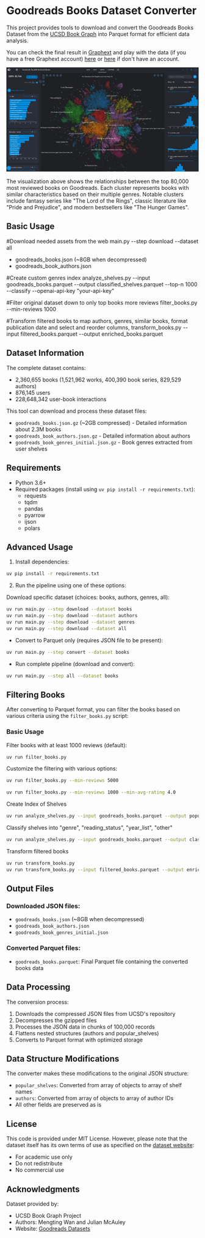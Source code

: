 # Goodreads Books Dataset Converter

This project provides tools to download and convert the Goodreads Books Dataset from the [UCSD Book Graph](https://mengtingwan.github.io/data/goodreads.html#datasets) into Parquet format for efficient data analysis.

You can check the final result in [Graphext](https://graphext.com) and play with the data (if you have a free Graphext account) [here](https://app.graphext.com/projects/UHJvamVjdC0xMDg3MTY=/v/data
) or [here](https://public.graphext.com/ea0a53d84f0facda/index.html) if don't have an account. 

![Goodreads Top 80K Books Visualization](goodreads_on_graphext.jpg)

The visualization above shows the relationships between the top 80,000 most reviewed books on Goodreads. Each cluster represents books with similar characteristics based on their multiple genres. Notable clusters include fantasy series like "The Lord of the Rings", classic literature like "Pride and Prejudice", and modern bestsellers like "The Hunger Games".

## Basic Usage

#Download needed assets from the web
main.py --step download --dataset all
* goodreads_books.json (~8GB when decompressed)
* goodreads_book_authors.json

#Create custom genres index
analyze_shelves.py --input goodreads_books.parquet --output classified_shelves.parquet --top-n 1000 --classify --openai-api-key "your-api-key"

#Filter original dataset down to only top books more reviews
filter_books.py --min-reviews 1000

#Transform filtered books to map authors, genres, similar books, format publication date and select and reorder columns, 
transform_books.py --input filtered_books.parquet --output enriched_books.parquet

## Dataset Information

The complete dataset contains:
- 2,360,655 books (1,521,962 works, 400,390 book series, 829,529 authors)
- 876,145 users
- 228,648,342 user-book interactions

This tool can download and process these dataset files:
- `goodreads_books.json.gz` (~2GB compressed) - Detailed information about 2.3M books
- `goodreads_book_authors.json.gz` - Detailed information about authors
- `goodreads_book_genres_initial.json.gz` - Book genres extracted from user shelves

## Requirements

- Python 3.6+
- Required packages (install using `uv pip install -r requirements.txt`):
  - requests
  - tqdm
  - pandas
  - pyarrow
  - ijson
  - polars


## Advanced Usage

1. Install dependencies:
```bash
uv pip install -r requirements.txt
```

2. Run the pipeline using one of these options:

Download specific dataset (choices: books, authors, genres, all):
  
```bash
uv run main.py --step download --dataset books
uv run main.py --step download --dataset authors
uv run main.py --step download --dataset genres
uv run main.py --step download --dataset all
```

- Convert to Parquet only (requires JSON file to be present):
```bash
uv run main.py --step convert --dataset books
```


- Run complete pipeline (download and convert):
```bash
uv run main.py --step all --dataset books
```

## Filtering Books

After converting to Parquet format, you can filter the books based on various criteria using the `filter_books.py` script:

### Basic Usage

Filter books with at least 1000 reviews (default):
```bash
uv run filter_books.py
```

Customize the filtering with various options:
```bash
uv run filter_books.py --min-reviews 5000
```

```bash
uv run filter_books.py --min-reviews 1000 --min-avg-rating 4.0
```

Create Index of Shelves
```bash
uv run analyze_shelves.py --input goodreads_books.parquet --output popular_shelves.parquet --top-n 1000
```

Classify shelves into "genre", "reading_status", "year_list", "other"
```bash
uv run analyze_shelves.py --input goodreads_books.parquet --output classified_shelves.parquet --top-n 1000 --classify --openai-api-key "your-api-key"
```

Transform filtered books
```bash
uv run transform_books.py
uv run transform_books.py --input filtered_books.parquet --output enriched_books.parquet
```

## Output Files

### Downloaded JSON files:
- `goodreads_books.json` (~8GB when decompressed)
- `goodreads_book_authors.json`
- `goodreads_book_genres_initial.json`

### Converted Parquet files:
- `goodreads_books.parquet`: Final Parquet file containing the converted books data

## Data Processing

The conversion process:
1. Downloads the compressed JSON files from UCSD's repository
2. Decompresses the gzipped files
3. Processes the JSON data in chunks of 100,000 records
4. Flattens nested structures (authors and popular_shelves)
5. Converts to Parquet format with optimized storage

## Data Structure Modifications

The converter makes these modifications to the original JSON structure:
- `popular_shelves`: Converted from array of objects to array of shelf names
- `authors`: Converted from array of objects to array of author IDs
- All other fields are preserved as is

## License

This code is provided under MIT License. However, please note that the dataset itself has its own terms of use as specified on the [dataset website](https://mengtingwan.github.io/data/goodreads.html#datasets):
- For academic use only
- Do not redistribute
- No commercial use

## Acknowledgments

Dataset provided by:
- UCSD Book Graph Project
- Authors: Mengting Wan and Julian McAuley
- Website: [Goodreads Datasets](https://mengtingwan.github.io/data/goodreads.html#datasets)
